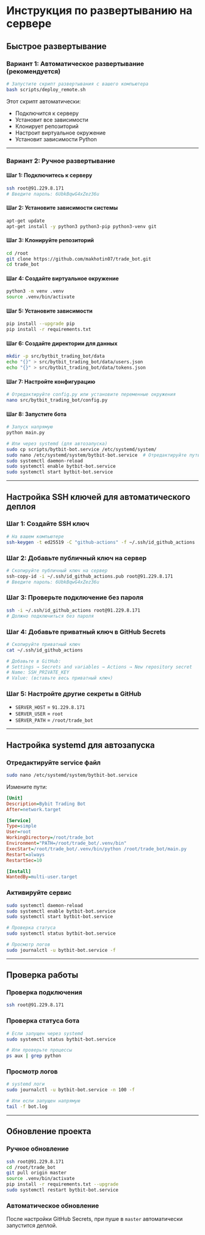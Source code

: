 # Инструкция по развертыванию на сервере

## Быстрое развертывание

### Вариант 1: Автоматическое развертывание (рекомендуется)

```bash
# Запустите скрипт развертывания с вашего компьютера
bash scripts/deploy_remote.sh
```

Этот скрипт автоматически:
- Подключится к серверу
- Установит все зависимости
- Клонирует репозиторий
- Настроит виртуальное окружение
- Установит зависимости Python

---

### Вариант 2: Ручное развертывание

#### Шаг 1: Подключитесь к серверу
```bash
ssh root@91.229.8.171
# Введите пароль: 6UbkBqwG4xZez36u
```

#### Шаг 2: Установите зависимости системы
```bash
apt-get update
apt-get install -y python3 python3-pip python3-venv git
```

#### Шаг 3: Клонируйте репозиторий
```bash
cd /root
git clone https://github.com/makhotin07/trade_bot.git
cd trade_bot
```

#### Шаг 4: Создайте виртуальное окружение
```bash
python3 -m venv .venv
source .venv/bin/activate
```

#### Шаг 5: Установите зависимости
```bash
pip install --upgrade pip
pip install -r requirements.txt
```

#### Шаг 6: Создайте директории для данных
```bash
mkdir -p src/bytbit_trading_bot/data
echo "{}" > src/bytbit_trading_bot/data/users.json
echo "{}" > src/bytbit_trading_bot/data/tokens.json
```

#### Шаг 7: Настройте конфигурацию
```bash
# Отредактируйте config.py или установите переменные окружения
nano src/bytbit_trading_bot/config.py
```

#### Шаг 8: Запустите бота
```bash
# Запуск напрямую
python main.py

# Или через systemd (для автозапуска)
sudo cp scripts/bytbit-bot.service /etc/systemd/system/
sudo nano /etc/systemd/system/bytbit-bot.service  # Отредактируйте пути
sudo systemctl daemon-reload
sudo systemctl enable bytbit-bot.service
sudo systemctl start bytbit-bot.service
```

---

## Настройка SSH ключей для автоматического деплоя

### Шаг 1: Создайте SSH ключ
```bash
# На вашем компьютере
ssh-keygen -t ed25519 -C "github-actions" -f ~/.ssh/id_github_actions
```

### Шаг 2: Добавьте публичный ключ на сервер
```bash
# Скопируйте публичный ключ на сервер
ssh-copy-id -i ~/.ssh/id_github_actions.pub root@91.229.8.171
# Введите пароль: 6UbkBqwG4xZez36u
```

### Шаг 3: Проверьте подключение без пароля
```bash
ssh -i ~/.ssh/id_github_actions root@91.229.8.171
# Должно подключиться без пароля
```

### Шаг 4: Добавьте приватный ключ в GitHub Secrets
```bash
# Скопируйте приватный ключ
cat ~/.ssh/id_github_actions

# Добавьте в GitHub:
# Settings → Secrets and variables → Actions → New repository secret
# Name: SSH_PRIVATE_KEY
# Value: (вставьте весь приватный ключ)
```

### Шаг 5: Настройте другие секреты в GitHub
- `SERVER_HOST` = `91.229.8.171`
- `SERVER_USER` = `root`
- `SERVER_PATH` = `/root/trade_bot`

---

## Настройка systemd для автозапуска

### Отредактируйте service файл
```bash
sudo nano /etc/systemd/system/bytbit-bot.service
```

Измените пути:
```ini
[Unit]
Description=Bybit Trading Bot
After=network.target

[Service]
Type=simple
User=root
WorkingDirectory=/root/trade_bot
Environment="PATH=/root/trade_bot/.venv/bin"
ExecStart=/root/trade_bot/.venv/bin/python /root/trade_bot/main.py
Restart=always
RestartSec=10

[Install]
WantedBy=multi-user.target
```

### Активируйте сервис
```bash
sudo systemctl daemon-reload
sudo systemctl enable bytbit-bot.service
sudo systemctl start bytbit-bot.service

# Проверка статуса
sudo systemctl status bytbit-bot.service

# Просмотр логов
sudo journalctl -u bytbit-bot.service -f
```

---

## Проверка работы

### Проверка подключения
```bash
ssh root@91.229.8.171
```

### Проверка статуса бота
```bash
# Если запущен через systemd
sudo systemctl status bytbit-bot.service

# Или проверьте процессы
ps aux | grep python
```

### Просмотр логов
```bash
# systemd логи
sudo journalctl -u bytbit-bot.service -n 100 -f

# Или если запущен напрямую
tail -f bot.log
```

---

## Обновление проекта

### Ручное обновление
```bash
ssh root@91.229.8.171
cd /root/trade_bot
git pull origin master
source .venv/bin/activate
pip install -r requirements.txt --upgrade
sudo systemctl restart bytbit-bot.service
```

### Автоматическое обновление
После настройки GitHub Secrets, при пуше в `master` автоматически запустится деплой.

